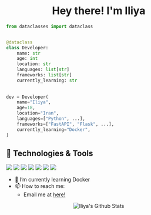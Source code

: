 <h1 align="center">Hey there! I'm Iliya</h1>

```python
from dataclasses import dataclass


@dataclass
class Developer:
    name: str
    age: int
    location: str
    languages: list[str]
    frameworks: list[str]
    currently_learning: str
    
    
dev = Developer(
    name="Iliya",
    age=18,
    location="Iran",
    languages=["Python", ...],
    frameworks=["FastAPI", "Flask", ...],
    currently_learning="Docker",
)

```


## 🔧 Technologies & Tools

![](https://img.shields.io/badge/OS-Linux-informational?style=flat&logo=linux&logoColor=white&color=6aa6f8)
![](https://img.shields.io/badge/Editor-VS_Code-informational?style=flat&logo=visual-studio-code&logoColor=white&color=6aa6f8)
![](https://img.shields.io/badge/Code-Python-informational?style=flat&logo=python&logoColor=white&color=6aa6f8)
![](https://img.shields.io/badge/Shell-Bash-informational?style=flat&logo=gnu-bash&logoColor=white&color=6aa6f8)
![](https://img.shields.io/badge/Tools-PostgreSQL-informational?style=flat&logo=postgresql&logoColor=white&color=6aa6f8)
![](https://img.shields.io/badge/Tools-Docker-informational?style=flat&logo=docker&logoColor=white&color=6aa6f8)
![](https://img.shields.io/badge/Tools-Git-informational?style=flat&logo=git&logoColor=white&color=6aa6f8)

- 🔭 I’m currently learning Docker
- 📫 How to reach me:
  - Email me at [here!](mailto:IHosseini@pm.me)

<p align="center"> <img src="https://github-readme-stats.vercel.app/api?username=IHosseini083&show_icons=true&theme=gotham" alt="Iliya's Github Stats" />
